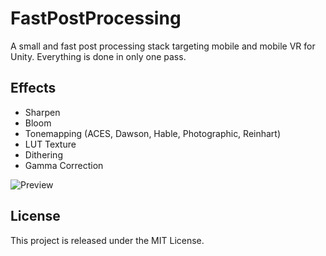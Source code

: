 # FastPostProcessing
A small and fast post processing stack targeting mobile and mobile VR for Unity. Everything is done in only one pass.

## Effects
- Sharpen
- Bloom
- Tonemapping (ACES, Dawson, Hable, Photographic, Reinhart)
- LUT Texture
- Dithering
- Gamma Correction

![Preview](https://github.com/demonixis/FastPostProcessing/blob/master/Images/preview.jpg)

## License
This project is released under the MIT License.
